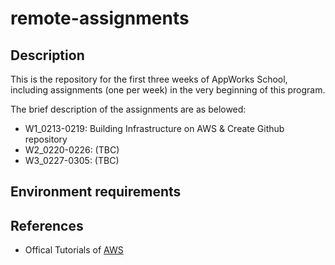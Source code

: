 # remote-assignments

## Description

This is the repository for the first three weeks of AppWorks School, including assignments (one per week) in the very beginning of this program.

The brief description of the assignments are as belowed:
- W1_0213-0219: Building Infrastructure on AWS & Create Github repository
- W2_0220-0226: (TBC)
- W3_0227-0305: (TBC)

## Environment requirements


## References
- Offical Tutorials of [AWS](https://aws.amazon.com/tw/) 